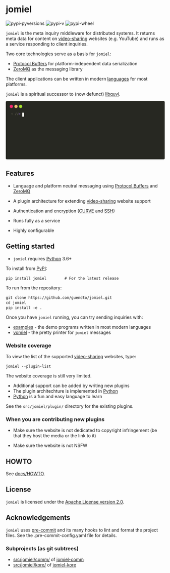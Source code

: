 # jomiel

![pypi-pyversions]
![pypi-v]
![pypi-wheel]

[pypi-pyversions]: https://img.shields.io/pypi/pyversions/jomiel?color=%230a66dc
[pypi-v]: https://img.shields.io/pypi/v/jomiel?color=%230a66dc
[pypi-wheel]: https://img.shields.io/pypi/wheel/jomiel?color=%230a66dc

`jomiel` is the meta inquiry middleware for distributed systems. It
returns meta data for content on [video-sharing] websites (e.g.
YouTube) and runs as a service responding to client inquiries.

Two core technologies serve as a basis for `jomiel`:

- [Protocol Buffers] for platform-independent data serialization
- [ZeroMQ] as the messaging library

The client applications can be written in modern [languages][examples]
for most platforms.

`jomiel` is a spiritual successor to (now defunct) [libquvi].

![Example (jomiel)](./docs/demo.svg)

## Features

- Language and platform neutral messaging using [Protocol Buffers] and
  [ZeroMQ]

- A plugin architecture for extending [video-sharing] website support

- Authentication and encryption ([CURVE] and [SSH])

- Runs fully as a service

- Highly configurable

## Getting started

- `jomiel` requires [Python] 3.6+

To install from [PyPI]:

```shell
pip install jomiel        # For the latest release
```

To run from the repository:

```shell
git clone https://github.com/guendto/jomiel.git
cd jomiel
pip install -e .
```

Once you have `jomiel` running, you
can try sending inquiries with:

- [examples] - the demo programs written in most modern languages
- [yomiel] - the pretty printer for `jomiel` messages

### Website coverage

To view the list of the supported [video-sharing] websites, type:

```shell
jomiel --plugin-list
```

The website coverage is still very limited.

- Additional support can be added by writing new plugins
- The plugin architechture is implemented in [Python]
- [Python] is a fun and easy language to learn

See the `src/jomiel/plugin/` directory for the existing plugins.

### When you are contributing new plugins

- Make sure the website is not dedicated to copyright infringement (be that
  they host the media or the link to it)

- Make sure the website is not NSFW

## HOWTO

See [docs/HOWTO](./docs/HOWTO.md).

## License

`jomiel` is licensed under the [Apache License version 2.0][aplv2].

## Acknowledgements

`jomiel` uses [pre-commit] and its many hooks to lint and format the
project files. See the .pre-commit-config.yaml file for details.

### Subprojects (as git subtrees)

- [src/jomiel/comm/](src/jomiel/comm/) of [jomiel-comm]
- [src/jomiel/kore/](src/jomiel/kore/) of [jomiel-kore]

[video-sharing]: https://en.wikipedia.org/wiki/Video_hosting_service
[protocol buffers]: https://developers.google.com/protocol-buffers/
[examples]: https://github.com/guendto/jomiel-examples/
[python]: https://www.python.org/about/gettingstarted/
[jomiel-comm]: https://github.com/guendto/jomiel-comm/
[jomiel-kore]: https://github.com/guendto/jomiel-kore/
[yomiel]: https://github.com/guendto/jomiel-yomiel/
[aplv2]: https://www.tldrlegal.com/l/apache2
[ssh]: https://en.wikipedia.org/wiki/Ssh
[pre-commit]: https://pre-commit.com/
[libquvi]: http://quvi.sf.net/
[curve]: http://curvezmq.org/
[zeromq]: https://zeromq.org/
[pypi]: https://pypi.org/

